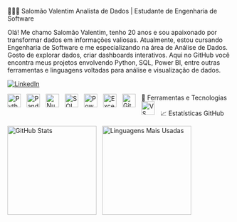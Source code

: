 👨🏻‍💻 Salomão Valentim
Analista de Dados | Estudante de Engenharia de Software

Olá! Me chamo Salomão Valentim, tenho 20 anos e sou apaixonado por transformar dados em informações valiosas. Atualmente, estou cursando Engenharia de Software e me especializando na área de Análise de Dados. Gosto de explorar dados, criar dashboards interativos.
Aqui no GitHub você encontra meus projetos envolvendo Python, SQL, Power BI, entre outras ferramentas e linguagens voltadas para análise e visualização de dados.

<p align="left"> <a href="https://www.linkedin.com/in/salomaovalentim/" target="_blank"> <img alt="LinkedIn" title="Conecte-se comigo no LinkedIn" src="https://img.shields.io/badge/LinkedIn-blue?logo=linkedin&style=for-the-badge" /> </a> </p>
🧰 Ferramentas e Tecnologias
<img align="left" alt="Python" title="Python" width="30px" style="padding-right: 10px;" src="https://cdn.jsdelivr.net/gh/devicons/devicon@latest/icons/python/python-original.svg"/> <img align="left" alt="Pandas" title="Pandas" width="30px" style="padding-right: 10px;" src="https://cdn.jsdelivr.net/gh/devicons/devicon/icons/pandas/pandas-original.svg"/> <img align="left" alt="Numpy" title="Numpy" width="30px" style="padding-right: 10px;" src="https://cdn.jsdelivr.net/gh/devicons/devicon/icons/numpy/numpy-original.svg"/> <img align="left" alt="SQL" title="SQL" width="30px" style="padding-right: 10px;" src="https://cdn.jsdelivr.net/gh/devicons/devicon/icons/mysql/mysql-original.svg"/> <img align="left" alt="Power BI" title="Power BI" width="30px" style="padding-right: 10px;" src="https://img.icons8.com/color/48/power-bi.png"/> <img align="left" alt="Excel" title="Excel" width="30px" style="padding-right: 10px;" src="https://img.icons8.com/color/48/microsoft-excel-2019.png"/> <img align="left" alt="Git" title="Git" width="30px" style="padding-right: 10px;" src="https://cdn.jsdelivr.net/gh/devicons/devicon@latest/icons/git/git-original.svg"/> <img align="left" alt="VS Code" title="VS Code" width="30px" style="padding-right: 10px;" src="https://cdn.jsdelivr.net/gh/devicons/devicon/icons/vscode/vscode-original.svg"/> <br/> <br/>
📈 Estatísticas GitHub
<p> <img align="left" alt="GitHub Stats" height="200" style="padding-right: 10px;" src="https://github-readme-stats.vercel.app/api?username=salomaovalentim&show_icons=true&theme=tokyonight&include_all_commits=true&locale=pt-br" />
<img align="left" alt="Linguagens Mais Usadas" height="200" src="https://github-readme-stats.vercel.app/api/top-langs/?username=salomaovalentim&theme=tokyonight&layout=compact&custom_title=Tecnologias&langs_count=8" />

</p>
